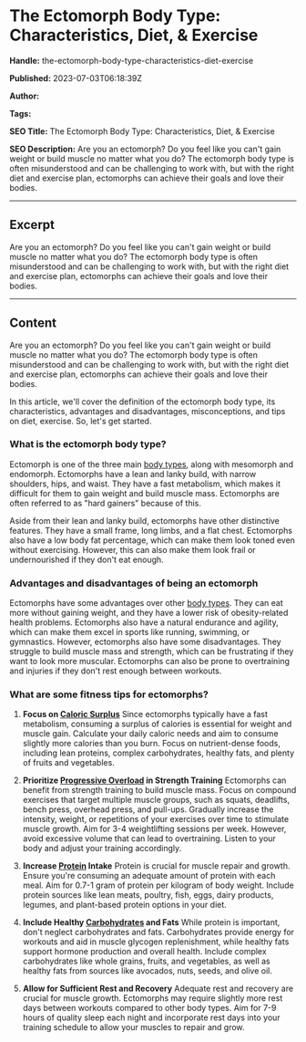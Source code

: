 # The Ectomorph Body Type: Characteristics, Diet, & Exercise

**Handle:** the-ectomorph-body-type-characteristics-diet-exercise

**Published:** 2023-07-03T06:18:39Z

**Author:**  

**Tags:** 

**SEO Title:** The Ectomorph Body Type: Characteristics, Diet, & Exercise

**SEO Description:** Are you an ectomorph? Do you feel like you can't gain weight or build muscle no matter what you do? The ectomorph body type is often misunderstood and can be challenging to work with, but with the right diet and exercise plan, ectomorphs can achieve their goals and love their bodies.

---

## Excerpt

Are you an ectomorph? Do you feel like you can't gain weight or build muscle no matter what you do? The ectomorph body type is often misunderstood and can be challenging to work with, but with the right diet and exercise plan, ectomorphs can achieve their goals and love their bodies.

---

## Content

Are you an ectomorph? Do you feel like you can't gain weight or build muscle no matter what you do? The ectomorph body type is often misunderstood and can be challenging to work with, but with the right diet and exercise plan, ectomorphs can achieve their goals and love their bodies.

In this article, we'll cover the definition of the ectomorph body type, its characteristics, advantages and disadvantages, misconceptions, and tips on diet, exercise. So, let's get started.

### What is the ectomorph body type?
Ectomorph is one of the three main [body types](https://www.vpa.com.au/blogs/featured-articles/understand-your-body-type-and-eat-to-build-muscle), along with mesomorph and endomorph. Ectomorphs have a lean and lanky build, with narrow shoulders, hips, and waist. They have a fast metabolism, which makes it difficult for them to gain weight and build muscle mass. Ectomorphs are often referred to as "hard gainers" because of this.

Aside from their lean and lanky build, ectomorphs have other distinctive features. They have a small frame, long limbs, and a flat chest. Ectomorphs also have a low body fat percentage, which can make them look toned even without exercising. However, this can also make them look frail or undernourished if they don't eat enough.

### Advantages and disadvantages of being an ectomorph
Ectomorphs have some advantages over other [body types](https://www.vpa.com.au/blogs/featured-articles/understand-your-body-type-and-eat-to-build-muscle). They can eat more without gaining weight, and they have a lower risk of obesity-related health problems. Ectomorphs also have a natural endurance and agility, which can make them excel in sports like running, swimming, or gymnastics. However, ectomorphs also have some disadvantages. They struggle to build muscle mass and strength, which can be frustrating if they want to look more muscular. Ectomorphs can also be prone to overtraining and injuries if they don't rest enough between workouts.

### What are some fitness tips for ectomorphs?

1. **Focus on [Caloric Surplus](https://www.vpa.com.au/blogs/featured-articles/calorie-surplus-for-muscle-gain)**
   Since ectomorphs typically have a fast metabolism, consuming a surplus of calories is essential for weight and muscle gain. Calculate your daily caloric needs and aim to consume slightly more calories than you burn. Focus on nutrient-dense foods, including lean proteins, complex carbohydrates, healthy fats, and plenty of fruits and vegetables.

2. **Prioritize [Progressive Overload](https://www.vpa.com.au/blogs/training/progressive-overload) in Strength Training**
   Ectomorphs can benefit from strength training to build muscle mass. Focus on compound exercises that target multiple muscle groups, such as squats, deadlifts, bench press, overhead press, and pull-ups. Gradually increase the intensity, weight, or repetitions of your exercises over time to stimulate muscle growth. Aim for 3-4 weightlifting sessions per week. However, avoid excessive volume that can lead to overtraining. Listen to your body and adjust your training accordingly.

3. **Increase [Protein](https://www.vpa.com.au/blogs/supplements/what-are-the-health-benefits-of-protein) Intake**
   Protein is crucial for muscle repair and growth. Ensure you're consuming an adequate amount of protein with each meal. Aim for 0.7-1 gram of protein per kilogram of body weight. Include protein sources like lean meats, poultry, fish, eggs, dairy products, legumes, and plant-based protein options in your diet.

4. **Include Healthy [Carbohydrates](https://www.vpa.com.au/blogs/diet-and-nutrition/carbohydrates-and-exercise) and Fats**
   While protein is important, don't neglect carbohydrates and fats. Carbohydrates provide energy for workouts and aid in muscle glycogen replenishment, while healthy fats support hormone production and overall health. Include complex carbohydrates like whole grains, fruits, and vegetables, as well as healthy fats from sources like avocados, nuts, seeds, and olive oil.

5. **Allow for Sufficient Rest and Recovery**
   Adequate rest and recovery are crucial for muscle growth. Ectomorphs may require slightly more rest days between workouts compared to other body types. Aim for 7-9 hours of quality sleep each night and incorporate rest days into your training schedule to allow your muscles to repair and grow.

